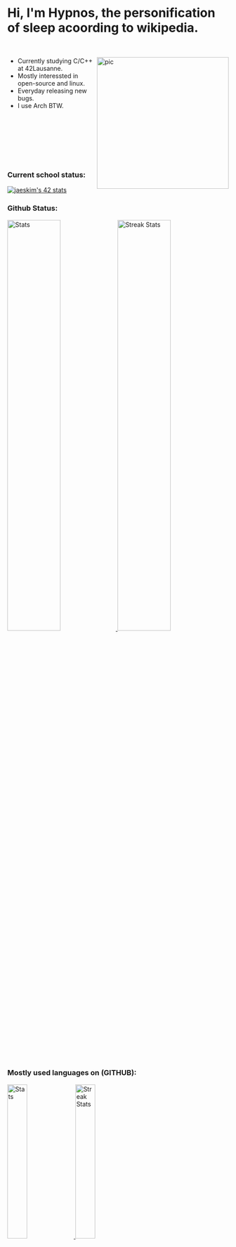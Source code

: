 # Hi, I'm Hypnos, the personification of sleep acoording to wikipedia.

<br />

<a href="https://api.daily.dev/get?r=dsr"><img src="https://github.com/hypn0x/hypn0x/blob/main/pics/greyhat_penguin.png" width="300" align="right" alt="pic"/></a>

- Currently studying C/C++ at 42Lausanne.
- Mostly interessted in open-source and linux.
- Everyday releasing new bugs.
- I use Arch BTW.

<br />
<br />
<br />

<br />
<br />
<br />

### Current school status:
[![jaeskim's 42 stats](https://badge42.herokuapp.com/api/stats/hsabir?darkmode=false)](https://github.com/JaeSeoKim/badge42)



### Github Status:
<div>
  <a href="https://github-readme-stats.vercel.app">
        <img width="49%" alt="Stats" src="https://github-readme-stats.vercel.app/api?&count_private=true&include_all_commits=true&username=hypn0x&theme=onedark&custom_title=GitHub+Stats&hide_border=true"/>
    </a>
    <a href="https://github-readme-streak-stats.herokuapp.com">
        <img width="49%" alt="Streak Stats" src="https://github-readme-streak-stats.herokuapp.com/?user=hypn0x&theme=onedark&hide_border=true"/>
    </a>  
    </a>
</div>

### Mostly used languages on (GITHUB):
<div>
  <a href="https://github-readme-stats.vercel.app">
        <img width="30%" alt="Stats" src="https://github-profile-summary-cards.vercel.app/api/cards/repos-per-language?username=hypn0x&theme=nord_dark"/>
    </a>
    <a href="https://github-readme-streak-stats.herokuapp.com">
        <img width="30%" alt="Streak Stats" src="https://github-profile-summary-cards.vercel.app/api/cards/most-commit-language?username=hypn0x&theme=nord_dark"/>
    </a>  
    </a>
</div>
